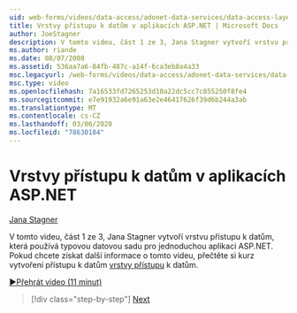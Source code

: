 ```yaml
---
uid: web-forms/videos/data-access/adonet-data-services/data-access-layers-in-aspnet-applications
title: Vrstvy přístupu k datům v aplikacích ASP.NET | Microsoft Docs
author: JoeStagner
description: V tomto videu, část 1 ze 3, Jana Stagner vytvoří vrstvu přístupu k datům, která používá typovou datovou sadu pro jednoduchou aplikaci ASP.NET. Další informace o...
ms.author: riande
ms.date: 08/07/2008
ms.assetid: 536aa7a6-84fb-487c-a14f-6ca3eb8a4a33
msc.legacyurl: /web-forms/videos/data-access/adonet-data-services/data-access-layers-in-aspnet-applications
msc.type: video
ms.openlocfilehash: 7a16533fd7265253d10a22dc5cc7c855250f8fe4
ms.sourcegitcommit: e7e91932a6e91a63e2e46417626f39d6b244a3ab
ms.translationtype: MT
ms.contentlocale: cs-CZ
ms.lasthandoff: 03/06/2020
ms.locfileid: "78630184"
---
```

# <a name="data-access-layers-in-aspnet-applications"></a>Vrstvy přístupu k datům v aplikacích ASP.NET

[Jana Stagner](https://github.com/JoeStagner)

V tomto videu, část 1 ze 3, Jana Stagner vytvoří vrstvu přístupu k datům, která používá typovou datovou sadu pro jednoduchou aplikaci ASP.NET. Pokud chcete získat další informace o tomto videu, přečtěte si kurz vytvoření přístupu k datům [vrstvy přístupu](../../../overview/data-access/introduction/creating-a-data-access-layer-vb.md) k datům.

[&#9654;Přehrát video (11 minut)](https://channel9.msdn.com/Blogs/ASP-NET-Site-Videos/data-access-layers-in-aspnet-applications)

> [!div class="step-by-step"]
> [Next](how-to-manually-bind-a-dataset-to-a-datagrid.md)
